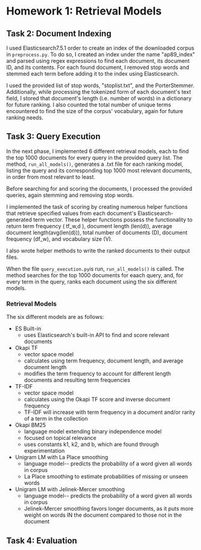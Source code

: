 # Homework 1: Retrieval Models

## Task 2: Document Indexing 

I used Elasticsearch7.5.1 order to create an index of the downloaded corpus in `preprocess.py`. 
To do so, I created an index under the name "ap89_index" and parsed using regex expressions to find each document, 
its document ID, and its contents. For each found document, I removed stop words and stemmed each term before adding 
it to the index using Elasticsearch. 

I used the provided list of stop words, "stoplist.txt", and the PorterStemmer. Additionally, while processing the 
tokenized form of each document's text field, 
I stored that document's length (i.e. number of words) in a dictionary for future ranking. I also counted the total
number of unique terms encountered to find the size of the corpus' vocabulary, again for future ranking needs. 

## Task 3: Query Execution 

In the next phase, I implemented 6 different retrieval models, each to find the top 1000 documents for every query in 
the provided query list. The method, `run_all_models()`, generates a .txt file for each ranking model, listing the query 
and its corresponding top 1000 most relevant documents, in order from most relevant to least. 

Before searching for and scoring the documents, I processed the provided queries, again stemming and removing stop words.

I implemented the task of scoring by creating numerous helper functions that retrieve specified values from each document's 
Elasticsearch-generated term vector. These helper functions possess the functionality to return term frequency ( tf_w,d ), 
document length (len(d)), average document length(avg(len(d))), total number of documents (D), document frequency (df_w), and vocabulary size (V). 

I also wrote helper methods to write the ranked documents to their output files. 

When the file `query_execution.py`is run, `run_all_models()` is called. The method searches for the top 1000
documents for eaach query, and, for every term in the query, ranks each document using the six different models. 

### Retrieval Models 

The six different models are as follows:
* ES Built-in
  * uses Elasticsearch's built-in API to find and score relevant documents 
* Okapi TF
  * vector space model  
  * calculates using term frequency, document length, and average document length
  * modifies the term frequency to account for different length documents and resulting term frequencies 
* TF-IDF
  * vector space model
  * calculates  using the Okapi TF score and inverse document frequency 
  * TF-IDF will increase with term frequency in a document and/or rarity of a term in the collection 
* Okapi BM25
  * language model extending binary independence model 
  * focused on topical relevance 
  * uses constants k1, k2, and b, which are found through experimentation 
* Unigram LM with La Place smoothing
  * language model-- predicts the probability of a word given all words in corpus 
  * La Place smoothing to estimate probabilities of missing or unseen words 
* Unigram LM with Jelinek-Mercer smoothing
  * language model-- predicts the probability of a word given all words in corpus 
  * Jelinek-Mercer smoothing favors longer documents, as it puts more weight on words IN the document compared to those not in the document 

## Task 4: Evaluation 

